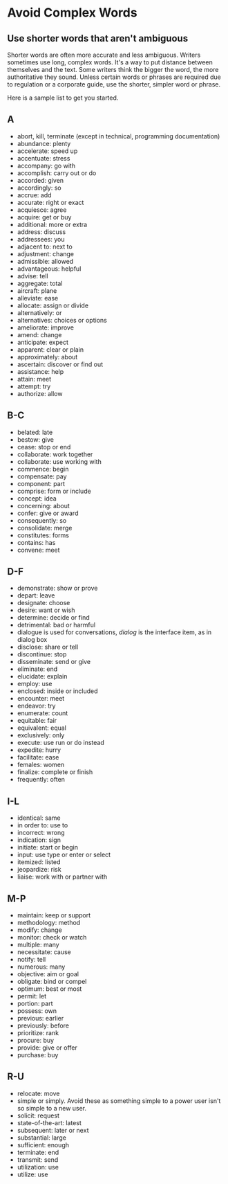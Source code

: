 # Avoid Complex Words 

## Use shorter words that aren't ambiguous

Shorter words are often more accurate and less ambiguous. Writers sometimes use long, complex words. It's a way to put distance between themselves and the text. Some writers think the bigger the word, the more authoritative they sound. Unless certain words or phrases are required due to regulation or a corporate guide, use the shorter, simpler word or phrase.

Here is a sample list to get you started.

<a name="A">A</a>
---------------------------------------
* abort, kill, terminate (except in technical, programming documentation)
* abundance: plenty
* accelerate: speed up
* accentuate: stress
* accompany: go with
* accomplish: carry out or do
* accorded: given
* accordingly: so
* accrue: add
* accurate: right or exact
* acquiesce: agree
* acquire: get or buy
* additional: more or extra
* address: discuss
* addressees: you
* adjacent to: next to
* adjustment: change
* admissible: allowed
* advantageous: helpful
* advise: tell
* aggregate: total
* aircraft: plane
* alleviate: ease
* allocate: assign or divide
* alternatively: or
* alternatives: choices or options
* ameliorate: improve
* amend: change
* anticipate: expect
* apparent: clear or plain
* approximately: about
* ascertain: discover or find out
* assistance: help
* attain: meet
* attempt: try
* authorize: allow

<a name="BC">B-C</a>
-----------------------
* belated: late
* bestow: give
* cease: stop or end
* collaborate: work together
* collaborate: use working with
* commence: begin
* compensate: pay
* component: part
* comprise: form or include
* concept: idea
* concerning: about
* confer: give or award
* consequently: so
* consolidate: merge
* constitutes: forms
* contains: has
* convene: meet

<a name="DF">D-F</a>
-----------------------
* demonstrate: show or prove
* depart: leave
* designate: choose
* desire: want or wish
* determine: decide or find
* detrimental: bad or harmful
* dialogue is used for conversations, *dialog* is the interface item, as in dialog box
* disclose: share or tell
* discontinue: stop
* disseminate: send or give
* eliminate: end
* elucidate: explain
* employ: use
* enclosed: inside or included
* encounter: meet
* endeavor: try
* enumerate: count
* equitable: fair
* equivalent: equal
* exclusively: only
* execute: use run or do instead
* expedite: hurry
* facilitate: ease
* females: women
* finalize: complete or finish
* frequently: often

<a name="IL">I-L</a>
-------------------
* identical: same
* in order to: use to
* incorrect: wrong
* indication: sign
* initiate: start or begin
* input: use type or enter or select
* itemized: listed
* jeopardize: risk
* liaise: work with or partner with

<a name="MP">M-P</a>
--------------------------
* maintain: keep or support
* methodology: method
* modify: change
* monitor: check or watch
* multiple: many
* necessitate: cause
* notify: tell
* numerous: many
* objective: aim or goal
* obligate: bind or compel
* optimum: best or most
* permit: let
* portion: part
* possess: own
* previous: earlier
* previously: before
* prioritize: rank
* procure: buy
* provide: give or offer
* purchase: buy

<a name="RU">R-U</a>
-------------------------
* relocate: move
* simple or simply. Avoid these as something simple to a power user isn't so simple to a new user.
* solicit: request
* state-of-the-art: latest
* subsequent: later or next
* substantial: large
* sufficient: enough
* terminate: end
* transmit: send
* utilization: use
* utilize: use
